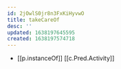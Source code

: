 ```yaml
---
id: 2jOwlS0jr8n3FxKiHyvwO
title: takeCareOf
desc: ''
updated: 1638197645595
created: 1638197574718
---
```


- [[p.instanceOf]] [[c.Pred.Activity]]
